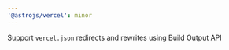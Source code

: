 ```yaml
---
'@astrojs/vercel': minor
---
```


Support `vercel.json` redirects and rewrites using Build Output API
